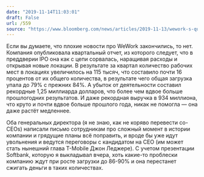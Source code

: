 ```yaml
---
date: "2019-11-14T11:03:01"
draft: False
url: /559
source: "https://www.bloomberg.com/news/articles/2019-11-13/wework-s-quarterly-loss-doubled-to-1-3-billion-as-ipo-faltered"
---
```


Если вы думаете, что плохие новости про WeWork закончились, то нет. Компания опубликовала квартальный отчет, из которого следует, что в преддверии IPO она как с цепи сорвалась, наращивая расходы и открывая новые локации. В результате за квартал количество рабочих мест в локациях увеличилось на 115 тысяч, что составило почти 16 процентов от их общего количества, в результате чего общая загрузка упала до 79% с прежних 84%. А убыток от деятельности составил рекордные 1,25 миллиарда долларов, что более чем вдвое больше прошлогодних результатов. И даже рекордная выручка в 934 миллиона, что круто и почти вдвое больше прошлого года, никак не помогла — она даже растёт медленнее.

Оба генеральных директора (я не знаю, как не коряво перевести co-CEOs) написали письмо сотрудникам про сложный момент в истории компании и грядущие планы всё поправить, и вроде бы уже идут увольнения и ведутся переговоры с кандидатом на CEO (им может стать нынешний глава T-Mobile Джон Леджере). С учетом презентации Softbank, которую я выкладывал вчера, хоть какие-то проблески компанию ждут при росте загрузки до 86-90% и она перестанет сжигать деньги в таких количествах.
